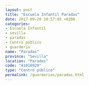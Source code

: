 ```yaml
---
layout: post
title: "Escuela Infantil Paradas"
date: 2017-09-20 20:57:05 +0200
categories:
- Escuela Infantil
- sevilla
- paradas
- Centro público
- guarderia
name: "Paradas"
province: "Sevilla"
location: "Paradas"
code: "41016929"
type: "Centro público"
permalink: /guarderias/paradas.html
---
```


